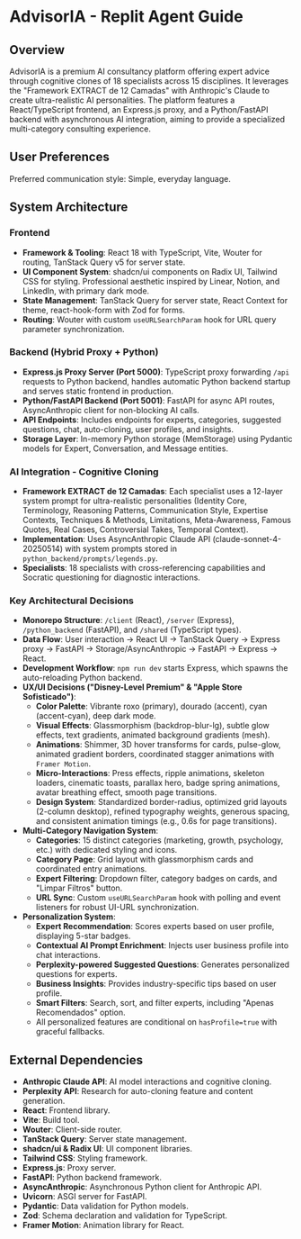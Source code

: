 # AdvisorIA - Replit Agent Guide

## Overview
AdvisorIA is a premium AI consultancy platform offering expert advice through cognitive clones of 18 specialists across 15 disciplines. It leverages the "Framework EXTRACT de 12 Camadas" with Anthropic's Claude to create ultra-realistic AI personalities. The platform features a React/TypeScript frontend, an Express.js proxy, and a Python/FastAPI backend with asynchronous AI integration, aiming to provide a specialized multi-category consulting experience.

## User Preferences
Preferred communication style: Simple, everyday language.

## System Architecture

### Frontend
- **Framework & Tooling**: React 18 with TypeScript, Vite, Wouter for routing, TanStack Query v5 for server state.
- **UI Component System**: shadcn/ui components on Radix UI, Tailwind CSS for styling. Professional aesthetic inspired by Linear, Notion, and LinkedIn, with primary dark mode.
- **State Management**: TanStack Query for server state, React Context for theme, react-hook-form with Zod for forms.
- **Routing**: Wouter with custom `useURLSearchParam` hook for URL query parameter synchronization.

### Backend (Hybrid Proxy + Python)
- **Express.js Proxy Server (Port 5000)**: TypeScript proxy forwarding `/api` requests to Python backend, handles automatic Python backend startup and serves static frontend in production.
- **Python/FastAPI Backend (Port 5001)**: FastAPI for async API routes, AsyncAnthropic client for non-blocking AI calls.
- **API Endpoints**: Includes endpoints for experts, categories, suggested questions, chat, auto-cloning, user profiles, and insights.
- **Storage Layer**: In-memory Python storage (MemStorage) using Pydantic models for Expert, Conversation, and Message entities.

### AI Integration - Cognitive Cloning
- **Framework EXTRACT de 12 Camadas**: Each specialist uses a 12-layer system prompt for ultra-realistic personalities (Identity Core, Terminology, Reasoning Patterns, Communication Style, Expertise Contexts, Techniques & Methods, Limitations, Meta-Awareness, Famous Quotes, Real Cases, Controversial Takes, Temporal Context).
- **Implementation**: Uses AsyncAnthropic Claude API (claude-sonnet-4-20250514) with system prompts stored in `python_backend/prompts/legends.py`.
- **Specialists**: 18 specialists with cross-referencing capabilities and Socratic questioning for diagnostic interactions.

### Key Architectural Decisions
- **Monorepo Structure**: `/client` (React), `/server` (Express), `/python_backend` (FastAPI), and `/shared` (TypeScript types).
- **Data Flow**: User interaction -> React UI -> TanStack Query -> Express proxy -> FastAPI -> Storage/AsyncAnthropic -> FastAPI -> Express -> React.
- **Development Workflow**: `npm run dev` starts Express, which spawns the auto-reloading Python backend.
- **UX/UI Decisions ("Disney-Level Premium" & "Apple Store Sofisticado")**:
    - **Color Palette**: Vibrante roxo (primary), dourado (accent), cyan (accent-cyan), deep dark mode.
    - **Visual Effects**: Glassmorphism (backdrop-blur-lg), subtle glow effects, text gradients, animated background gradients (mesh).
    - **Animations**: Shimmer, 3D hover transforms for cards, pulse-glow, animated gradient borders, coordinated stagger animations with `Framer Motion`.
    - **Micro-Interactions**: Press effects, ripple animations, skeleton loaders, cinematic toasts, parallax hero, badge spring animations, avatar breathing effect, smooth page transitions.
    - **Design System**: Standardized border-radius, optimized grid layouts (2-column desktop), refined typography weights, generous spacing, and consistent animation timings (e.g., 0.6s for page transitions).
- **Multi-Category Navigation System**:
    - **Categories**: 15 distinct categories (marketing, growth, psychology, etc.) with dedicated styling and icons.
    - **Category Page**: Grid layout with glassmorphism cards and coordinated entry animations.
    - **Expert Filtering**: Dropdown filter, category badges on cards, and "Limpar Filtros" button.
    - **URL Sync**: Custom `useURLSearchParam` hook with polling and event listeners for robust UI-URL synchronization.
- **Personalization System**:
    - **Expert Recommendation**: Scores experts based on user profile, displaying 5-star badges.
    - **Contextual AI Prompt Enrichment**: Injects user business profile into chat interactions.
    - **Perplexity-powered Suggested Questions**: Generates personalized questions for experts.
    - **Business Insights**: Provides industry-specific tips based on user profile.
    - **Smart Filters**: Search, sort, and filter experts, including "Apenas Recomendados" option.
    - All personalized features are conditional on `hasProfile=true` with graceful fallbacks.

## External Dependencies

- **Anthropic Claude API**: AI model interactions and cognitive cloning.
- **Perplexity API**: Research for auto-cloning feature and content generation.
- **React**: Frontend library.
- **Vite**: Build tool.
- **Wouter**: Client-side router.
- **TanStack Query**: Server state management.
- **shadcn/ui & Radix UI**: UI component libraries.
- **Tailwind CSS**: Styling framework.
- **Express.js**: Proxy server.
- **FastAPI**: Python backend framework.
- **AsyncAnthropic**: Asynchronous Python client for Anthropic API.
- **Uvicorn**: ASGI server for FastAPI.
- **Pydantic**: Data validation for Python models.
- **Zod**: Schema declaration and validation for TypeScript.
- **Framer Motion**: Animation library for React.
